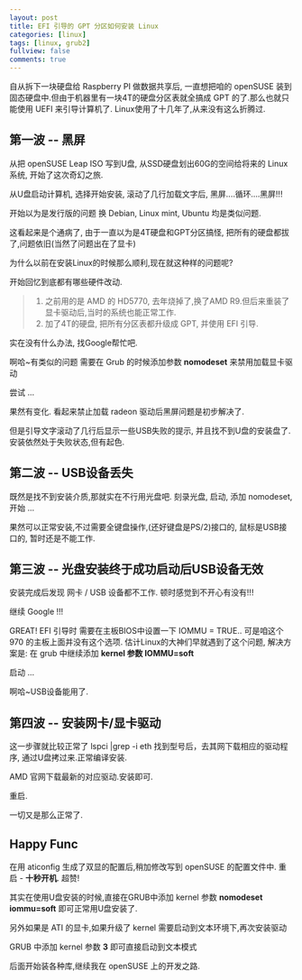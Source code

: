 ```yaml
---
layout: post
title: EFI 引导的 GPT 分区如何安装 Linux 
categories: [linux]
tags: [linux, grub2]
fullview: false
comments: true
---
```


自从拆下一块硬盘给 Raspberry PI 做数据共享后, 一直想把咱的 openSUSE 装到固态硬盘中.但由于机器里有一块4T的硬盘分区表就全搞成 GPT 的了.那么也就只能使用 UEFI 来引导计算机了.
Linux使用了十几年了,从来没有这么折腾过.

## 第一波 -- 黑屏
从把 openSUSE Leap ISO 写到U盘, 从SSD硬盘划出60G的空间给将来的 Linux 系统, 开始了这次奇幻之旅.

从U盘启动计算机, 选择开始安装, 滚动了几行加载文字后, 黑屏....循环....黑屏!!!

开始以为是发行版的问题 换 Debian, Linux mint, Ubuntu 均是类似问题.

这看起来是个通病了, 由于一直以为是4T硬盘和GPT分区搞怪, 把所有的硬盘都拔了,问题依旧(当然了问题出在了显卡)

为什么以前在安装Linux的时候那么顺利,现在就这种样的问题呢?

开始回忆到底都有哪些硬件改动.

>1. 之前用的是 AMD 的 HD5770, 去年烧掉了,换了AMD R9.但后来重装了显卡驱动后,当时的系统也能正常工作.
>2. 加了4T的硬盘, 把所有分区表都升级成 GPT, 并使用 EFI 引导.

实在没有什么办法, 找Google帮忙吧.

啊哈~有类似的问题 需要在 Grub 的时候添加参数  **nomodeset** 来禁用加载显卡驱动

尝试 ... 

果然有变化. 看起来禁止加载 radeon 驱动后黑屏问题是初步解决了.

但是引导文字滚动了几行后显示一些USB失败的提示, 并且找不到U盘的安装盘了. 安装依然处于失败状态,但有起色.

## 第二波 -- USB设备丢失

既然是找不到安装介质,那就实在不行用光盘吧. 刻录光盘, 启动, 添加 nomodeset, 开始 ...

果然可以正常安装,不过需要全键盘操作,(还好键盘是PS/2)接口的, 鼠标是USB接口的, 暂时还是不能工作.

## 第三波 -- 光盘安装终于成功启动后USB设备无效

安装完成后发现 网卡 / USB 设备都不工作. 顿时感觉到不开心有没有!!!

继续 Google !!!

GREAT! EFI 引导时 需要在主板BIOS中设置一下 IOMMU = TRUE.. 可是咱这个 970 的主板上面并没有这个选项. 估计Linux的大神们早就遇到了这个问题, 解决方案是:
在 grub 中继续添加 **kernel 参数 IOMMU=soft**

启动 ...

啊哈~USB设备能用了.

## 第四波 -- 安装网卡/显卡驱动

这一步骤就比较正常了
lspci |grep -i eth
找到型号后，去其网下载相应的驱动程序, 通过U盘拷过来.正常编译安装.

AMD 官网下载最新的对应驱动.安装即可.

重启.

一切又是那么正常了.


## Happy Func

在用 aticonfig 生成了双显的配置后,稍加修改写到 openSUSE 的配置文件中. 重启 - **十秒开机**. 超赞!

其实在使用U盘安装的时候,直接在GRUB中添加 kernel 参数  **nomodeset iommu=soft** 即可正常用U盘安装了.

另外如果是 ATI 的显卡,如果升级了 kernel 需要启动到文本环境下,再次安装驱动

GRUB 中添加 kernel 参数  **3** 即可直接启动到文本模式

后面开始装各种库,继续我在 openSUSE 上的开发之路.

